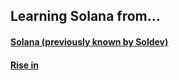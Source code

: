 ## Learning Solana from...

#### [Solana (previously known by Soldev)](https://solana.com/developers/courses)
#### [Rise in](https://www.risein.com/courses/build-on-solana)
